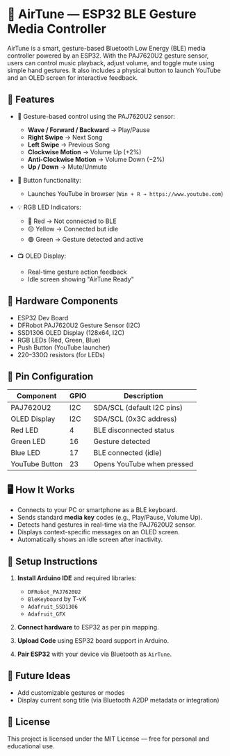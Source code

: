# 🎵 AirTune — ESP32 BLE Gesture Media Controller

AirTune is a smart, gesture-based Bluetooth Low Energy (BLE) media controller powered by an ESP32. With the PAJ7620U2 gesture sensor, users can control music playback, adjust volume, and toggle mute using simple hand gestures. It also includes a physical button to launch YouTube and an OLED screen for interactive feedback.

## 🚀 Features

- 🤚 Gesture-based control using the PAJ7620U2 sensor:
  - **Wave / Forward / Backward** → Play/Pause
  - **Right Swipe** → Next Song
  - **Left Swipe** → Previous Song
  - **Clockwise Motion** → Volume Up (+2%)
  - **Anti-Clockwise Motion** → Volume Down (−2%)
  - **Up / Down** → Mute/Unmute

- 🔘 Button functionality:
  - Launches YouTube in browser (`Win + R → https://www.youtube.com`)

- 💡 RGB LED Indicators:
  - 🔴 Red → Not connected to BLE
  - 🟡 Yellow → Connected but idle
  - 🟢 Green → Gesture detected and active

- 📺 OLED Display:
  - Real-time gesture action feedback
  - Idle screen showing "AirTune Ready"

## 🧰 Hardware Components

- ESP32 Dev Board
- DFRobot PAJ7620U2 Gesture Sensor (I2C)
- SSD1306 OLED Display (128x64, I2C)
- RGB LEDs (Red, Green, Blue)
- Push Button (YouTube launcher)
- 220–330Ω resistors (for LEDs)

## 📌 Pin Configuration

| Component       | GPIO | Description                |
|-----------------|------|----------------------------|
| PAJ7620U2       | I2C  | SDA/SCL (default I2C pins) |
| OLED Display    | I2C  | SDA/SCL (0x3C address)     |
| Red LED         | 4    | BLE disconnected status    |
| Green LED       | 16   | Gesture detected           |
| Blue LED        | 17   | BLE connected (idle)       |
| YouTube Button  | 23   | Opens YouTube when pressed |

## 🖥️ How It Works

- Connects to your PC or smartphone as a BLE keyboard.
- Sends standard **media key** codes (e.g., Play/Pause, Volume Up).
- Detects hand gestures in real-time via the PAJ7620U2 sensor.
- Displays context-specific messages on an OLED screen.
- Automatically shows an idle screen after inactivity.

## 🔧 Setup Instructions

1. **Install Arduino IDE** and required libraries:
   - `DFRobot_PAJ7620U2`
   - `BleKeyboard` by T-vK
   - `Adafruit_SSD1306`
   - `Adafruit_GFX`

2. **Connect hardware** to ESP32 as per pin mapping.

3. **Upload Code** using ESP32 board support in Arduino.

4. **Pair ESP32** with your device via Bluetooth as `AirTune`.

## 🧠 Future Ideas

- Add customizable gestures or modes
- Display current song title (via Bluetooth A2DP metadata or integration)

## 📝 License

This project is licensed under the MIT License — free for personal and educational use.
